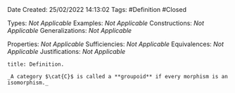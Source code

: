 <br />
<br />

Date Created: 25/02/2022 14:13:02
Tags: #Definition #Closed 

Types: _Not Applicable_
Examples: _Not Applicable_
Constructions: _Not Applicable_
Generalizations: _Not Applicable_

Properties: _Not Applicable_
Sufficiencies: _Not Applicable_
Equivalences: _Not Applicable_
Justifications: _Not Applicable_

``` ad-Definition
title: Definition.

_A category $\cat{C}$ is called a **groupoid** if every morphism is an isomorphism._

```
